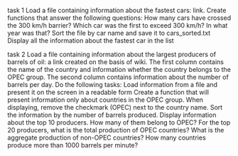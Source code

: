 task 1
Load a file containing information about the fastest cars: link. Create functions that answer the following questions:
How many cars have crossed the 300 km/h barrier?
Which car was the first to exceed 300 km/h? In what year was that?
Sort the file by car name and save it to cars_sorted.txt
Display all the information about the fastest car in the list

task 2
Load a file containing information about the largest producers of barrels of oil: a link created on the basis of wiki. The first column contains the name of the country and information whether the country belongs to the OPEC group. The second column contains information about the number of barrels per day. Do the following tasks:
Load information from a file and present it on the screen in a readable form
Create a function that will present information only about countries in the OPEC group. When displaying, remove the checkmark (OPEC) next to the country name.
Sort the information by the number of barrels produced. Display information about the top 10 producers. How many of them belong to OPEC?
For the top 20 producers, what is the total production of OPEC countries? What is the aggregate production of non-OPEC countries?
How many countries produce more than 1000 barrels per minute?
